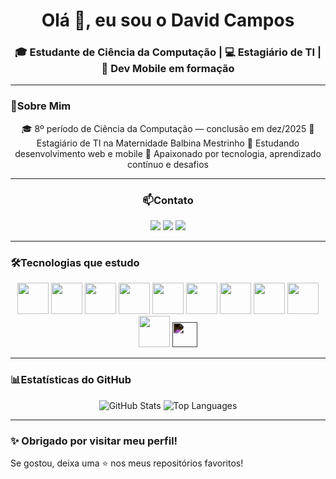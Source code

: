 <h1 align="center">Olá 👋, eu sou o David Campos</h1>
<h3 align="center">🎓 Estudante de Ciência da Computação | 💻 Estagiário de TI | 📱 Dev Mobile em formação</h3>

---

### <p aling="center">📌Sobre Mim</p>

<p align="center">
  🎓 8º período de Ciência da Computação — conclusão em dez/2025  
  💼 Estagiário de TI na Maternidade Balbina Mestrinho  
  🧠 Estudando desenvolvimento web e mobile  
  🚀 Apaixonado por tecnologia, aprendizado contínuo e desafios  
</p>


---

###  <p align="center">📫Contato</p>

<p align="center">
  <a href="mailto:davi.alencar144@gmail.com"><img src="https://img.shields.io/badge/Gmail-davi.alencar144@gmail.com-red?style=for-the-badge&logo=gmail"></a>
  <a href="https://linkedin.com/in/david-campos-83632a23b"><img src="https://img.shields.io/badge/LinkedIn-David%20Campos-blue?style=for-the-badge&logo=linkedin"></a>
  <a href="https://github.com/davidCamposDev"><img src="https://img.shields.io/badge/GitHub-davidCamposDev-black?style=for-the-badge&logo=github"></a>
</p>

---

###  <p aling="center">🛠️Tecnologias que estudo</p>

<div align="center">
  <img src="https://cdn.jsdelivr.net/gh/devicons/devicon/icons/php/php-original.svg" width="50" />
  <img src="https://cdn.jsdelivr.net/gh/devicons/devicon/icons/python/python-original.svg" width="50" />
  <img src="https://cdn.jsdelivr.net/gh/devicons/devicon/icons/javascript/javascript-original.svg" width="50" />
  <img src="https://cdn.jsdelivr.net/gh/devicons/devicon/icons/nodejs/nodejs-original.svg" width="50" />
  <img src="https://cdn.jsdelivr.net/gh/devicons/devicon/icons/html5/html5-original.svg" width="50" />
  <img src="https://cdn.jsdelivr.net/gh/devicons/devicon/icons/css3/css3-original.svg" width="50" />
  <img src="https://img.icons8.com/?size=100&id=4PiNHtUJVbLs&format=png&color=000000" width="50" />
  <img src="https://cdn.jsdelivr.net/gh/devicons/devicon/icons/bootstrap/bootstrap-original.svg" width="50" />
  <img src="https://cdn.jsdelivr.net/gh/devicons/devicon/icons/postgresql/postgresql-original.svg" width="50" />
  <img src="https://cdn.jsdelivr.net/gh/devicons/devicon/icons/git/git-original.svg" width="50" />
  <img src="https://cdn.jsdelivr.net/gh/devicons/devicon/icons/github/github-original.svg" style="filter: invert(1);" width="40" />

</div>

---

###  <p aling="center">📊Estatísticas do GitHub</p>

<p align="center">
  <img src="https://github-readme-stats.vercel.app/api?username=davidCamposDev&show_icons=true&theme=radical" alt="GitHub Stats" />
  <img src="https://github-readme-stats.vercel.app/api/top-langs/?username=davidCamposDev&layout=compact&theme=radical" alt="Top Languages" />
</p>

---

### ✨ Obrigado por visitar meu perfil!

Se gostou, deixa uma ⭐️ nos meus repositórios favoritos!
